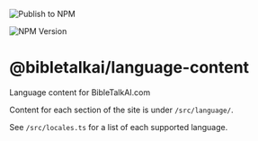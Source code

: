![Publish to NPM](https://github.com/BibleTalkAI/bibletalkai_language-content/actions/workflows/publish.yml/badge.svg)

![NPM Version](https://img.shields.io/npm/v/%40bibletalkai%2Flanguage-content?style=flat-square&logo=npm&link=https%3A%2F%2Fwww.npmjs.com%2Fpackage%2F%40bibletalkai%2Flanguage-content)

# @bibletalkai/language-content

Language content for BibleTalkAI.com

Content for each section of the site is under `/src/language/`.

See `/src/locales.ts` for a list of each supported language.
